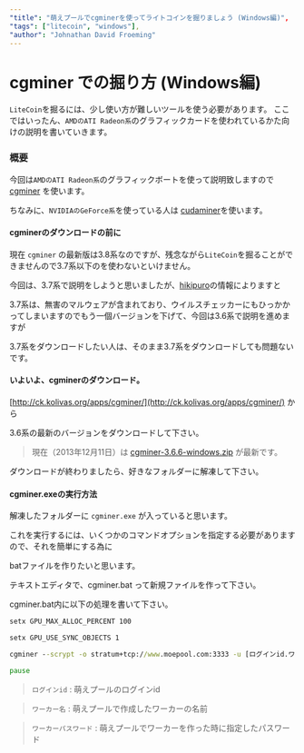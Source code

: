 ```yaml
---
"title": "萌えプールでcgminerを使ってライトコインを掘りましょう (Windows編)",
"tags": ["litecoin", "windows"],
"author": "Johnathan David Froeming"
---
```


cgminer での掘り方 (Windows編)
==============================

`LiteCoin`を掘るには、少し使い方が難しいツールを使う必要があります。
ここではいったん、`AMDのATI Radeon系`のグラフィックカードを使われているかた向けの説明を書いていきます。

### 概要
今回は`AMDのATI Radeon系`のグラフィックボートを使って説明致しますので
[cgminer](https://github.com/ckolivas/cgminer) を使います。

ちなみに、`NVIDIAのGeForce系`を使っている人は [cudaminer](https://github.com/cbuchner1/CudaMiner)を使います。

#### cgminerのダウンロードの前に

現在 `cgminer` の最新版は3.8系なのですが、残念ながら`LiteCoin`を掘ることができませんので3.7系以下のを使わないといけません。

今回は、3.7系で説明をしようと思いましたが、[hikipuro](http://bitcoin.hateblo.jp/entry/2013/12/08/144922)の情報によりますと

3.7系は、無害のマルウェアが含まれており、ウイルスチェッカーにもひっかかってしまいますのでもう一個バージョンを下げて、今回は3.6系で説明を進めますが

3.7系をダウンロードしたい人は、そのまま3.7系をダウンロードしても問題ないです。

#### いよいよ、cgminerのダウンロード。

[http://ck.kolivas.org/apps/cgminer/](http://ck.kolivas.org/apps/cgminer/) から

3.6系の最新のバージョンをダウンロードして下さい。

> 現在（2013年12月11日）は [cgminer-3.6.6-windows.zip](http://ck.kolivas.org/apps/cgminer/3.6/cgminer-3.6.6-windows.zip) が最新です。

ダウンロードが終わりましたら、好きなフォルダーに解凍して下さい。

#### cgminer.exeの実行方法

解凍したフォルダーに `cgminer.exe` が入っていると思います。

これを実行するには、いくつかのコマンドオプションを指定する必要がありますので、それを簡単にする為に

batファイルを作りたいと思います。

テキストエディタで、cgminer.bat って新規ファイルを作って下さい。

cgminer.bat内に以下の処理を書いて下さい。

```bat
setx GPU_MAX_ALLOC_PERCENT 100

setx GPU_USE_SYNC_OBJECTS 1

cgminer --scrypt -o stratum+tcp://www.moepool.com:3333 -u [ログインid.ワーカー名] -p [ワーカーパスワード]

pause
```


> `ログインid` : 萌えプールのログインid

> `ワーカー名` : 萌えプールで作成したワーカーの名前

> `ワーカーパスワード` : 萌えプールでワーカーを作った時に指定したパスワード





